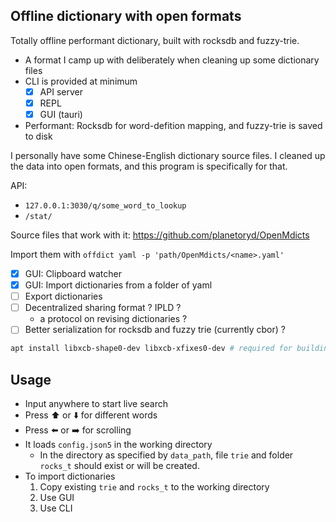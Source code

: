 ## Offline dictionary with open formats

Totally offline performant dictionary, built with rocksdb and fuzzy-trie.

- A format I camp up with deliberately when cleaning up some dictionary files
- CLI is provided at minimum
    - [x] API server
    - [x] REPL
    - [x] GUI (tauri)
- Performant: Rocksdb for word-defition mapping, and fuzzy-trie is saved to disk

I personally have some Chinese-English dictionary source files. I cleaned up the data into open formats, and this program is specifically for that.

API: 
- `127.0.0.1:3030/q/some_word_to_lookup`
- `/stat/`

Source files that work with it: https://github.com/planetoryd/OpenMdicts

Import them with `offdict yaml -p 'path/OpenMdicts/<name>.yaml'`

- [x] GUI: Clipboard watcher
- [x] GUI: Import dictionaries from a folder of yaml
- [ ] Export dictionaries
- [ ] Decentralized sharing format ? IPLD ?
    - a protocol on revising dictionaries ?
- [ ] Better serialization for rocksdb and fuzzy trie (currently cbor) ? 

```sh
apt install libxcb-shape0-dev libxcb-xfixes0-dev # required for building clipboard-master
```

## Usage

- Input anywhere to start live search
- Press ⬆️ or ⬇️ for different words
- Press ⬅️ or ➡️ for scrolling
- It loads `config.json5` in the working directory
    - In the directory as specified by `data_path`, file `trie` and folder `rocks_t` should exist or will be created. 
- To import dictionaries
    1. Copy existing `trie` and `rocks_t` to the working directory
    2. Use GUI
    3. Use CLI